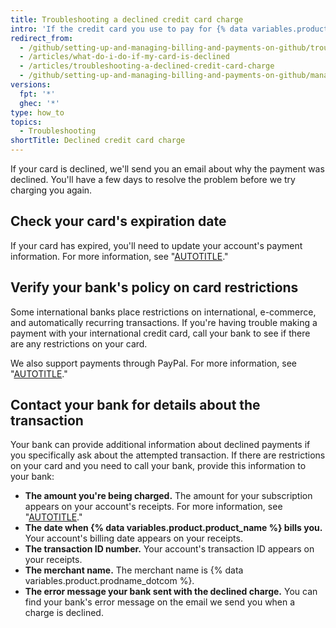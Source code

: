 ```yaml
---
title: Troubleshooting a declined credit card charge
intro: 'If the credit card you use to pay for {% data variables.product.product_name %} is declined, you can take several steps to ensure that your payments go through and that you are not locked out of your account.'
redirect_from:
  - /github/setting-up-and-managing-billing-and-payments-on-github/troubleshooting-a-declined-credit-card-charge
  - /articles/what-do-i-do-if-my-card-is-declined
  - /articles/troubleshooting-a-declined-credit-card-charge
  - /github/setting-up-and-managing-billing-and-payments-on-github/managing-your-github-billing-settings/troubleshooting-a-declined-credit-card-charge
versions:
  fpt: '*'
  ghec: '*'
type: how_to
topics:
  - Troubleshooting
shortTitle: Declined credit card charge
---
```

If your card is declined, we'll send you an email about why the payment was declined. You'll have a few days to resolve the problem before we try charging you again.

## Check your card's expiration date

If your card has expired, you'll need to update your account's payment information. For more information, see "[AUTOTITLE](/billing/managing-your-github-billing-settings/adding-or-editing-a-payment-method)."

## Verify your bank's policy on card restrictions

Some international banks place restrictions on international, e-commerce, and automatically recurring transactions. If you're having trouble making a payment with your international credit card, call your bank to see if there are any restrictions on your card.

We also support payments through PayPal. For more information, see "[AUTOTITLE](/billing/managing-your-github-billing-settings/adding-or-editing-a-payment-method)."

## Contact your bank for details about the transaction

Your bank can provide additional information about declined payments if you specifically ask about the attempted transaction. If there are restrictions on your card and you need to call your bank, provide this information to your bank:

* **The amount you're being charged.** The amount for your subscription appears on your account's receipts. For more information, see "[AUTOTITLE](/billing/managing-your-github-billing-settings/viewing-your-payment-history-and-receipts)."
* **The date when {% data variables.product.product_name %} bills you.** Your account's billing date appears on your receipts.
* **The transaction ID number.** Your account's transaction ID appears on your receipts.
* **The merchant name.** The merchant name is {% data variables.product.prodname_dotcom %}.
* **The error message your bank sent with the declined charge.** You can find your bank's error message on the email we send you when a charge is declined.
